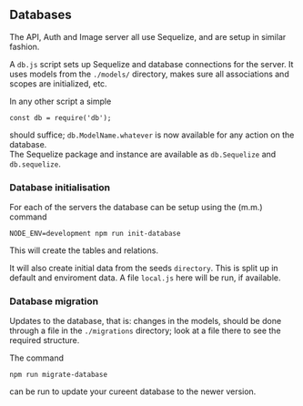 ## Databases

The API, Auth and Image server all use Sequelize, and are setup in similar fashion.

A `db.js` script sets up Sequelize and database connections for the server. It uses models from the `./models/` directory, makes sure all associations and scopes are initialized, etc.

In any other script a simple 
```
const db = require('db');
```
should suffice; `db.ModelName.whatever` is now available for any action on the database.  
The Sequelize package and instance are available as `db.Sequelize` and `db.sequelize`.

### Database initialisation

For each of the servers the database can be setup using the (m.m.) command 
```
NODE_ENV=development npm run init-database
```
This will create the tables and relations.

It will also create initial data from the seeds `directory`. This is split up in default and enviroment data. A file `local.js` here will be run, if available.

### Database migration

Updates to the database, that is: changes in the models, should be done through a file in the `./migrations` directory; look at a file there to see the required structure.

The command 
```
npm run migrate-database
```
can be run to update your cureent database to the newer version.


